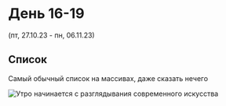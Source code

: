 # День 16-19
(пт, 27.10.23 - пн, 06.11.23)

## Список
Самый обычный список на массивах, даже сказать нечего

![Утро начинается с разглядывания современного искусства](https://raw.githubusercontent.com/pk399/ded-huawei-course-2023/master/5.%20List/Dump%202023-11-06%2020%3A44%3A05.png)
